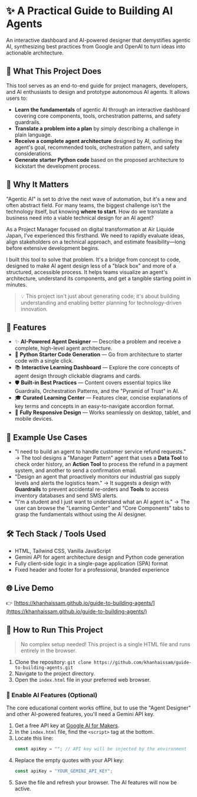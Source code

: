 # ✨ A Practical Guide to Building AI Agents

An interactive dashboard and AI-powered designer that demystifies agentic AI, synthesizing best practices from Google and OpenAI to turn ideas into actionable architecture.

## 🧠 What This Project Does

This tool serves as an end-to-end guide for project managers, developers, and AI enthusiasts to design and prototype autonomous AI agents. It allows users to:
- **Learn the fundamentals** of agentic AI through an interactive dashboard covering core components, tools, orchestration patterns, and safety guardrails.
- **Translate a problem into a plan** by simply describing a challenge in plain language.
- **Receive a complete agent architecture** designed by AI, outlining the agent's goal, recommended tools, orchestration pattern, and safety considerations.
- **Generate starter Python code** based on the proposed architecture to kickstart the development process.

## 🎯 Why It Matters

"Agentic AI" is set to drive the next wave of automation, but it's a new and often abstract field. For many teams, the biggest challenge isn't the technology itself, but knowing **where to start**. How do we translate a business need into a viable technical design for an AI agent?

As a Project Manager focused on digital transformation at Air Liquide Japan, I've experienced this firsthand. We need to rapidly evaluate ideas, align stakeholders on a technical approach, and estimate feasibility—long before extensive development begins.

I built this tool to solve that problem. It's a bridge from concept to code, designed to make AI agent design less of a "black box" and more of a structured, accessible process. It helps teams visualize an agent's architecture, understand its components, and get a tangible starting point in minutes.

> 💡 This project isn't just about generating code; it's about building understanding and enabling better planning for technology-driven innovation.

## 🚀 Features

- ✨ **AI-Powered Agent Designer** — Describe a problem and receive a complete, high-level agent architecture.
- 🐍 **Python Starter Code Generation** — Go from architecture to starter code with a single click.
- 📚 **Interactive Learning Dashboard** — Explore the core concepts of agent design through clickable diagrams and cards.
- 🛡️ **Built-in Best Practices** — Content covers essential topics like Guardrails, Orchestration Patterns, and the "Pyramid of Trust" in AI.
- 🎓 **Curated Learning Center** — Features clear, concise explanations of key terms and concepts in an easy-to-navigate accordion format.
- 📱 **Fully Responsive Design** — Works seamlessly on desktop, tablet, and mobile devices.

## 🔎 Example Use Cases

- "I need to build an agent to handle customer service refund requests." → The tool designs a "Manager Pattern" agent that uses a **Data Tool** to check order history, an **Action Tool** to process the refund in a payment system, and another to send a confirmation email.
- "Design an agent that proactively monitors our industrial gas supply levels and alerts the logistics team." → It suggests a design with **Guardrails** to prevent accidental re-orders and **Tools** to access inventory databases and send SMS alerts.
- "I'm a student and I just want to understand what an AI agent is." → The user can browse the "Learning Center" and "Core Components" tabs to grasp the fundamentals without using the AI designer.

## 🛠️ Tech Stack / Tools Used

- HTML, Tailwind CSS, Vanilla JavaScript
- Gemini API for agent architecture design and Python code generation
- Fully client-side logic in a single-page application (SPA) format
- Fixed header and footer for a professional, branded experience

## 🌐 Live Demo

👉 [https://khanhaissam.github.io/guide-to-building-agents/](https://khanhaissam.github.io/guide-to-building-agents/)

## 🧪 How to Run This Project

> No complex setup needed! This project is a single HTML file and runs entirely in the browser.

1.  Clone the repository: `git clone https://github.com/khanhaissam/guide-to-building-agents.git`
2.  Navigate to the project directory.
3.  Open the `index.html` file in your preferred web browser.

### 🔑 Enable AI Features (Optional)

The core educational content works offline, but to use the "Agent Designer" and other AI-powered features, you'll need a Gemini API key.

1.  Get a free API key at [Google AI for Makers](https://makersuite.google.com/).
2.  In the `index.html` file, find the `<script>` tag at the bottom.
3.  Locate this line:
    ```javascript
    const apiKey = ""; // API key will be injected by the environment
    ```
4.  Replace the empty quotes with your API key:
    ```javascript
    const apiKey = "YOUR_GEMINI_API_KEY";
    ```
5.  Save the file and refresh your browser. The AI features will now be active.
